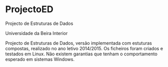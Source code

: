 ProjectoED
==========

Projecto de Estruturas de Dados

Universidade da Beira Interior

Projecto de Estruturas de Dados, versão implementada com estuturas compostas, realizado no ano letivo 2014/2015. Os ficheiros foram criados e testados em Linux. Não existem garantias que tenham o comportamento esperado em sistemas Windows.
